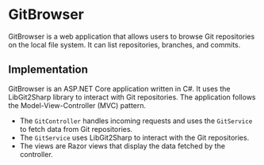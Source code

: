 # GitBrowser

GitBrowser is a web application that allows users to browse Git repositories on the local file system. It can list repositories, branches, and commits.

## Implementation

GitBrowser is an ASP.NET Core application written in C#.
It uses the LibGit2Sharp library to interact with Git repositories.
The application follows the Model-View-Controller (MVC) pattern.
- The `GitController` handles incoming requests and uses the `GitService` to fetch data from Git repositories.
- The `GitService` uses LibGit2Sharp to interact with the Git repositories.
- The views are Razor views that display the data fetched by the controller.
